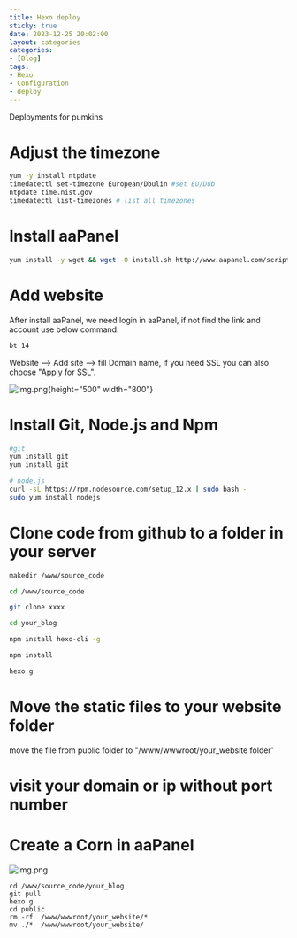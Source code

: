 ```yaml
---
title: Hexo deploy
sticky: true
date: 2023-12-25 20:02:00
layout: categories
categories:
- [Blog]
tags: 
- Hexo
- Configuration
- deploy
---
```


Deployments for pumkins



<!-- more -->

# Adjust the timezone

``` Bash
yum -y install ntpdate
timedatectl set-timezone European/Dbulin #set EU/Dub
ntpdate time.nist.gov
timedatectl list-timezones # list all timezones
```

# Install aaPanel


``` Bash
yum install -y wget && wget -O install.sh http://www.aapanel.com/script/install_6.0_en.sh && bash install.sh
```

# Add website
After install aaPanel, we need login in aaPanel, if not find the link and account use below command.
``` Bash
bt 14
```
Website --> Add site --> fill Domain name, if you need SSL you can also choose "Apply for SSL".

![img.png](/assets/blog/img1.png){height="500" width="800"}
 

# Install Git, Node.js and Npm

``` Bash
#git
yum install git
yum install git

# node.js
curl -sL https://rpm.nodesource.com/setup_12.x | sudo bash -
sudo yum install nodejs
```

# Clone code from github to a folder in your server

``` Bash
makedir /www/source_code

cd /www/source_code

git clone xxxx 

cd your_blog

npm install hexo-cli -g

npm install

hexo g
```

# Move the static files to your website folder

move the file from public folder to "/www/wwwroot/your_website folder'


# visit your domain or ip without port number


# Create a Corn in aaPanel

![img.png](/assets/blog/img2.png)



```
cd /www/source_code/your_blog
git pull
hexo g
cd public
rm -rf  /www/wwwroot/your_website/*
mv ./*  /www/wwwroot/your_website/
```
